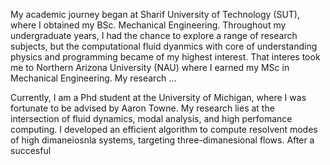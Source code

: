 My academic journey began at Sharif University of Technology (SUT), where I obtained my BSc. Mechanical Engineering. Throughout my undergraduate years, I had the chance to explore a range of research subjects, but the computational fluid dyanmics with core of understanding physics and programming became of my highest interest. That interes took me to Northern Arizona University (NAU) where I earned my MSc in Mechanical Engineering. My research ...

Currently, I am a Phd student at the University of Michigan, where I was fortunate to be advised by Aaron Towne. My research lies at the intersection of fluid dynamics, modal analysis, and high perfomance computing. I developed an efficient algorithm to compute resolvent modes of high dimaneiosnla systems, targeting three-dimanesional flows. After a succesful 

